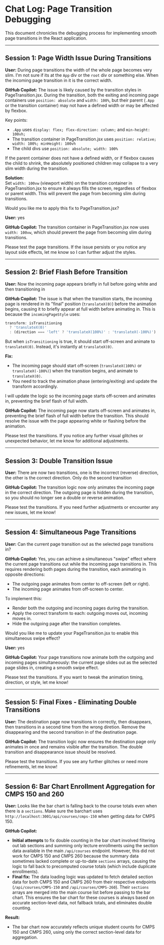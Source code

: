 # Chat Log: Page Transition Debugging

This document chronicles the debugging process for implementing smooth page transitions in the React application.

---

## Session 1: Page Width Issue During Transitions

**User:** During page transitions the width of the whole page becomes very slim. I'm not sure if its at the `App` div or the `root` div or something else. When the incoming page transition in it is the correct width.

**GitHub Copilot:** The issue is likely caused by the transition styles in PageTransition.jsx. During the transition, both the exiting and incoming page containers use `position: absolute` and `width: 100%`, but their parent (`.App` or the transition container) may not have a defined width or may be affected by flexbox.

Key points:
- `.App` uses `display: flex; flex-direction: column;` and `min-height: 100vh;`
- The transition container in PageTransition.jsx uses `position: relative; width: 100%; minHeight: 100vh`
- The child divs use `position: absolute; width: 100%`

If the parent container does not have a defined width, or if flexbox causes the child to shrink, the absolutely positioned children may collapse to a very slim width during the transition.

**Solution:**  
Set `width: 100vw` (viewport width) on the transition container in PageTransition.jsx to ensure it always fills the screen, regardless of flexbox or parent width. This will prevent the page from becoming slim during transitions.

Would you like me to apply this fix to PageTransition.jsx?

**User:** yes

**GitHub Copilot:** The transition container in PageTransition.jsx now uses `width: 100vw`, which should prevent the page from becoming slim during transitions.

Please test the page transitions. If the issue persists or you notice any layout side effects, let me know so I can further adjust the styles.

---

## Session 2: Brief Flash Before Transition

**User:** Now the incoming page appears briefly in full before going white and then transitioning in

**GitHub Copilot:** The issue is that when the transition starts, the incoming page is rendered in its "final" position (`translateX(0)`) before the animation begins, causing it to briefly appear at full width before animating in. This is because the `incomingPageStyle` uses:

```js
transform: isTransitioning 
  ? 'translateX(0)'
  : (direction === 'left' ? 'translateX(100%)' : 'translateX(-100%)')
```

But when `isTransitioning` is true, it should start off-screen and animate to `translateX(0)`. Instead, it's instantly at `translateX(0)`.

**Fix:**  
- The incoming page should start off-screen (`translateX(100%)` or `translateX(-100%)`) when the transition begins, and animate to `translateX(0)`.
- You need to track the animation phase (entering/exiting) and update the transform accordingly.

I will update the logic so the incoming page starts off-screen and animates in, preventing the brief flash of full width.

**GitHub Copilot:** The incoming page now starts off-screen and animates in, preventing the brief flash of full width before the transition. This should resolve the issue with the page appearing white or flashing before the animation.

Please test the transitions. If you notice any further visual glitches or unexpected behavior, let me know for additional adjustments.

---

## Session 3: Double Transition Issue

**User:** There are now two transitions, one is the incorrect (reverse) direction, the other is the correct direction. Only do the second transition

**GitHub Copilot:** The transition logic now only animates the incoming page in the correct direction. The outgoing page is hidden during the transition, so you should no longer see a double or reverse animation.

Please test the transitions. If you need further adjustments or encounter any new issues, let me know!

---

## Session 4: Simultaneous Page Transitions

**User:** Can the current page transition out as the selected page transitions in?

**GitHub Copilot:** Yes, you can achieve a simultaneous "swipe" effect where the current page transitions out while the incoming page transitions in. This requires rendering both pages during the transition, each animating in opposite directions:

- The outgoing page animates from center to off-screen (left or right).
- The incoming page animates from off-screen to center.

To implement this:
- Render both the outgoing and incoming pages during the transition.
- Apply the correct transform to each: outgoing moves out, incoming moves in.
- Hide the outgoing page after the transition completes.

Would you like me to update your PageTransition.jsx to enable this simultaneous swipe effect?

**User:** yes

**GitHub Copilot:** Your page transitions now animate both the outgoing and incoming pages simultaneously: the current page slides out as the selected page slides in, creating a smooth swipe effect.

Please test the transitions. If you want to tweak the animation timing, direction, or style, let me know!

---

## Session 5: Final Fixes - Eliminating Double Transitions

**User:** The destination page now transitions in correctly, then disappears, then transitions in a second time from the wrong diretion. Remove the disappearing and the second transition in of the destination page.

**GitHub Copilot:** The transition logic now ensures the destination page only animates in once and remains visible after the transition. The double transition and disappearance issue should be resolved.

Please test the transitions. If you see any further glitches or need more refinements, let me know!

---

## Session 6: Bar Chart Enrollment Aggregation for CMPS 150 and 260

**User:** Looks like the bar chart is falling back to the course totals even when there is a `sections`. Make sure the barchart uses `http://localhost:3001/api/courses/cmps-150` when getting data for CMPS 150.

**GitHub Copilot:**
- **Initial attempts** to fix double counting in the bar chart involved filtering out lab sections and summing only lecture enrollments using the section data available in the main `/api/courses` endpoint. However, this did not work for CMPS 150 and CMPS 260 because the summary data sometimes lacked complete or up-to-date `sections` arrays, causing the logic to fall back to precomputed course totals (which include duplicate enrollments).
- **Final fix:** The data loading logic was updated to fetch detailed section data for both CMPS 150 and CMPS 260 from their respective endpoints (`/api/courses/CMPS-150` and `/api/courses/CMPS-260`). Their `sections` arrays are merged into the main course list before passing to the bar chart. This ensures the bar chart for these courses is always based on accurate section-level data, not fallback totals, and eliminates double counting.

**Result:**
- The bar chart now accurately reflects unique student counts for CMPS 150 and CMPS 260, using only the correct section-level data for aggregation.
